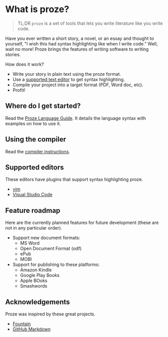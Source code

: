 # What is proze?

> TL;DR `proze` is a set of tools that lets you write literature like you write code.

Have you ever written a short story, a novel, or an essay and thought to yourself,
"I wish this had syntax highlighting like when I write code."
Well, wait no more! Proze brings the features of writing software to
writing stories.

How does it work?
- Write your story in plain text using the proze format.
- Use a [supported text editor](#supported-editors) to get syntax highlighting.
- Compile your project into a target format (PDF, Word doc, etc).
- Profit!

## Where do I get started?

Read the [Proze Language Guide](./doc/language/proze-language.md). It details
the language syntax with examples on how to use it.

## Using the compiler

Read the [compiler instructions](./doc/compiler.md).

## Supported editors

These editors have plugins that support syntax highlighting proze.

- [vim](https://github.com/RobotNerd/proze-english-vim)
- [Visual Studio Code](https://github.com/RobotNerd/proze-vscode)

## Feature roadmap

Here are the currently planned features for future development (these are not in any particular order).
- Support new document formats:
    - MS Word
    - Open Document Format (odf)
    - ePub
    - MOBI
- Support for publishing to these platforms:
    - Amazon Kindle
    - Google Play Books
    - Apple BOoks
    - Smashwords

## Acknowledgements

Proze was inspired by these great projects.

- [Fountain](https://fountain.io/)
- [GitHub Markdown](https://github.com/adam-p/markdown-here/wiki/Markdown-Cheatsheet)
